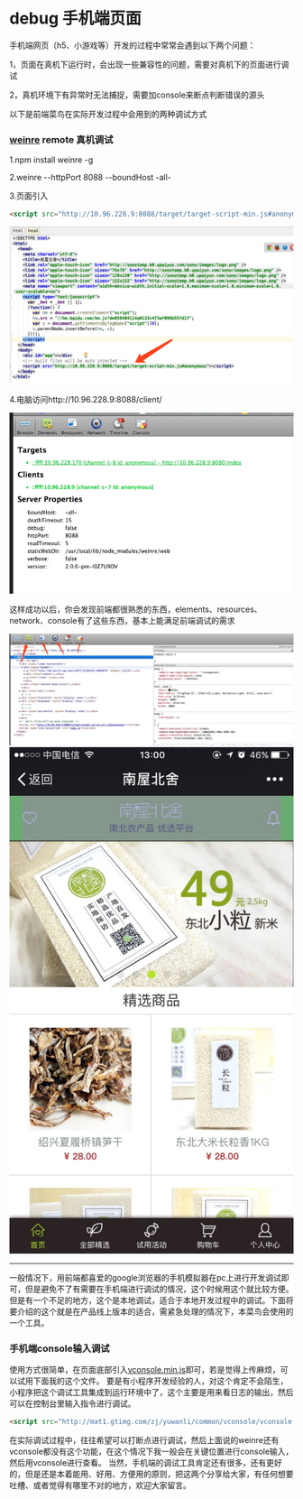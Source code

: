 debug 手机端页面
===================
手机端网页（h5、小游戏等）开发的过程中常常会遇到以下两个问题：

1，页面在真机下运行时，会出现一些兼容性的问题，需要对真机下的页面进行调试

2，真机环境下有异常时无法捕捉，需要加console来断点判断错误的源头

以下是前端菜鸟在实际开发过程中会用到的两种调试方式

### [weinre](http://web.jobbole.com/82967/) remote 真机调试

1.npm install weinre -g

2.weinre --httpPort 8088 --boundHost -all-

3.页面引入    
```html
<script src="http://10.96.228.9:8088/target/target-script-min.js#anonymous"></script>//http://10.96.228.9:8088/本机ip:端口号
```
![页面引入](images/2.png "页面引入")

4.电脑访问http://10.96.228.9:8088/client/

![pc访问](images/1.png "pc访问")

这样成功以后，你会发现前端都很熟悉的东西，elements、resources、network、console有了这些东西，基本上能满足前端调试的需求

![菜单栏](images/3.png "菜单栏")
![手机上的效果](images/4.jpg "手机上的效果")

***
一般情况下，用前端都喜爱的google浏览器的手机模拟器在pc上进行开发调试即可，但是避免不了有需要在手机端进行调试的情况，这个时候用这个就比较方便。但是有一个不足的地方，这个是本地调试，适合于本地开发过程中的调试。下面将要介绍的这个就是在产品线上版本的适合，需紧急处理的情况下，本菜鸟会使用的一个工具。

   
### 手机端console输入调试

   使用方式很简单，在页面底部引入[vconsole.min.js](/vconsole.min.js)即可，若是觉得上传麻烦，可以试用下面我的这个文件。
   要是有小程序开发经验的人，对这个肯定不会陌生，小程序把这个调试工具集成到运行环境中了，这个主要是用来看日志的输出，然后可以在控制台里输入指令进行调试。

```html
<script src="http://mat1.gtimg.com/zj/yuwanli/common/vconsole/vconsole.min.js"></script>
```

在实际调试过程中，往往希望可以打断点进行调试，然后上面说的weinre还有vconsole都没有这个功能，在这个情况下我一般会在关键位置进行console输入，然后用vconsole进行查看。
当然，手机端的调试工具肯定还有很多，还有更好的，但是还是本着能用、好用、方便用的原则，把这两个分享给大家，有任何想要吐槽、或者觉得有哪里不对的地方，欢迎大家留言。       


